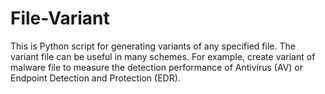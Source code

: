 # File-Variant
This is Python script for generating variants of any specified file. The variant file can be useful in many schemes. For example, create variant of malware file to measure the detection performance of Antivirus (AV) or Endpoint Detection and Protection (EDR).
